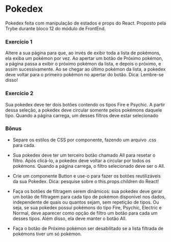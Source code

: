 # Pokedex

Pokedex feita com manipulação de estados e props do React. Proposto pela Trybe durante bloco 12 do módulo de FrontEnd. 

### Exercício 1
Altere a sua página para que, ao invés de exibir toda a lista de pokémons, ela exiba um pokémon por vez. Ao apertar um botão de Próximo pokémon, a página passa a exibir o próximo pokémon da lista, e depois o próximo, e assim sucessivamente. Ao se chegar ao último pokémon da lista, a pokedex deve voltar para o primeiro pokémon no apertar do botão. Dica: Lembre-se disso!


### Exercício 2
Sua pokedex deve ter dois botões contendo os tipos Fire e Psychic. A partir dessa seleção, a pokedex deve circular somente pelos pokémons daquele tipo. Quando a página carrega, um desses filtros deve estar selecionado

### Bônus

 * Separe os estilos de CSS por componente, fazendo um arquivo .css para cada.

 * Sua pokedex deve ter um terceiro botão chamado All para resetar o filtro. Após clicá-lo, a pokedex deve voltar a circular por todos os pokémons. Quando a página carrega, o filtro selecionado deve ser o All.

 * Crie um componente Button e use-o para fazer os botões reutilizáveis da sua Pokedex. Dica: pesquise sobre o this.props.children do React!

 * Faça os botões de filtragem serem dinâmicos: sua pokedex deve gerar um botão de filtragem para cada tipo de pokémon disponível nos dados, independente de quais ou quantos sejam, sem repetição de tipos. Ou seja, se sua pokedex possui pokémons do tipo Fire, Psychic, Electric e Normal, deve aparecer como opção de filtro um botão para cada um desses tipos. Além disso, ela deve manter o botão All.

 * Faça o botão de Próximo pokémon ser desabilitado se a lista filtrada de pokémons tiver um só pokémon.
